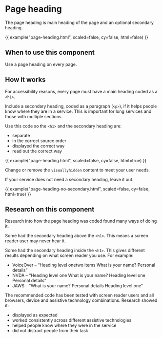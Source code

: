 # Page heading

The page heading is main heading of the page and an optional secondary heading.

{{ example("page-heading.html", scaled=false, cy=false, html=false) }}

## When to use this component

Use a page heading on every page.

## How it works

For accessibility reasons, every page must have a main heading coded as a `<h1>`.

Include a secondary heading, coded as a paragraph (`<p>`), if it helps people know where they are in a service. This is important for long services and those with multiple sections.

Use this code so the `<h1>` and the secondary heading are:

- separate
- in the correct source order
- displayed the correct way
- read out the correct way

{{ example("page-heading.html", scaled=false, cy=false, html=true) }}

Change or remove the `visuallyhidden` content to meet your user needs.

If your service does not need a secondary heading, leave it out.

{{ example("page-heading-no-secondary.html", scaled=false, cy=false, html=true) }}

## Research on this component

Research into how the page heading was coded found many ways of doing it.

Some had the secondary heading above the `<h1>`. This means a screen reader user may never hear it.

Some had the secondary heading inside the `<h1>`. This gives different results depending on what screen reader you use. For example:

- VoiceOver – “Heading level onetwo items What is your name? Personal details” 
- NVDA – “Heading level one What is your name? Heading level one Personal details”
- JAWS – “What is your name? Personal details Heading level one”

The recommended code has been tested with screen reader users and all browsers, device and assistive technology combinations. Research showed it:

- displayed as expected
- worked consistently across different assistive technologies
- helped people know where they were in the service
- did not distract people from their task